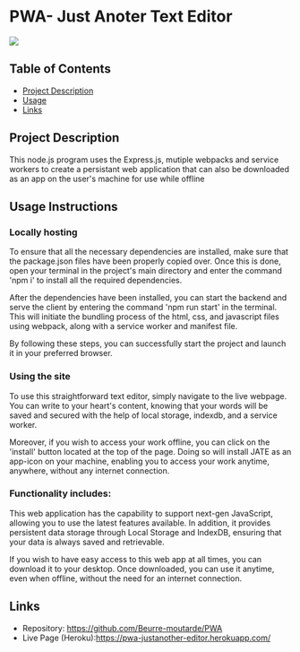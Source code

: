 # PWA- Just Anoter Text Editor


![](https://img.shields.io/badge/Created%20by-Christopher%20Lebreton%20-blue?style=for-the-badge)  


## Table of Contents

- [Project Description](#project-description)
- [Usage](#usage-instructions)
- [Links](#links)

## Project Description

This node.js program uses the Express.js, mutiple webpacks and service workers to create a persistant web application that can also be downloaded as an app on the user's machine for use while offline

## Usage Instructions

### Locally hosting

To ensure that all the necessary dependencies are installed, make sure that the package.json files have been properly copied over. Once this is done, open your terminal in the project's main directory and enter the command 'npm i' to install all the required dependencies.

After the dependencies have been installed, you can start the backend and serve the client by entering the command 'npm run start' in the terminal. This will initiate the bundling process of the html, css, and javascript files using webpack, along with a service worker and manifest file.

By following these steps, you can successfully start the project and launch it in your preferred browser.

### Using the site

To use this straightforward text editor, simply navigate to the live webpage. You can write to your heart's content, knowing that your words will be saved and secured with the help of local storage, indexdb, and a service worker.

Moreover, if you wish to access your work offline, you can click on the 'install' button located at the top of the page. Doing so will install JATE as an app-icon on your machine, enabling you to access your work anytime, anywhere, without any internet connection.

### Functionality includes:

This web application has the capability to support next-gen JavaScript, allowing you to use the latest features available. In addition, it provides persistent data storage through Local Storage and IndexDB, ensuring that your data is always saved and retrievable.

If you wish to have easy access to this web app at all times, you can download it to your desktop. Once downloaded, you can use it anytime, even when offline, without the need for an internet connection.

## Links

- Repository: https://github.com/Beurre-moutarde/PWA
- Live Page (Heroku):https://pwa-justanother-editor.herokuapp.com/